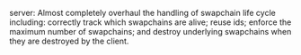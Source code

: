 server: Almost completely overhaul the handling of swapchain life cycle
including: correctly track which swapchains are alive; reuse ids; enforce the
maximum number of swapchains; and destroy underlying swapchains when they are
destroyed by the client.
